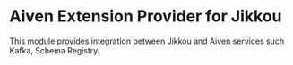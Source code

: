 # Aiven Extension Provider for Jikkou

This module provides integration between Jikkou and Aiven services such Kafka, Schema Registry.

